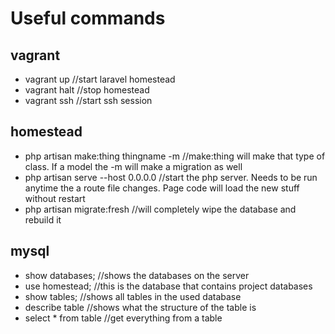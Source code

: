 # Useful commands

## vagrant
* vagrant up //start laravel homestead
* vagrant halt //stop homestead
* vagrant ssh //start ssh session

## homestead
* php artisan make:thing thingname -m //make:thing will make that type of class. If a model the -m will make a migration as well
* php artisan serve --host 0.0.0.0 //start the php server. Needs to be run anytime the a route file changes. Page code will load the new stuff without restart
* php artisan migrate:fresh //will completely wipe the database and rebuild it

## mysql
* show databases; //shows the databases on the server
* use homestead; //this is the database that contains project databases
* show tables; //shows all tables in the used database
* describe table //shows what the structure of the table is
* select * from table //get everything from a table

